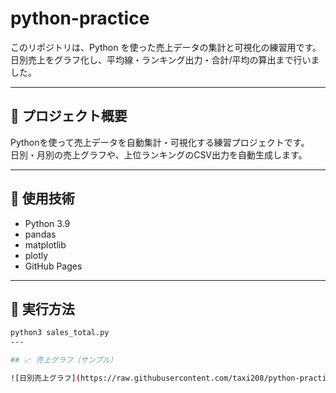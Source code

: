 # python-practice

このリポジトリは、Python を使った売上データの集計と可視化の練習用です。  
日別売上をグラフ化し、平均線・ランキング出力・合計/平均の算出まで行いました。

---

## 🧩 プロジェクト概要

Pythonを使って売上データを自動集計・可視化する練習プロジェクトです。  
日別・月別の売上グラフや、上位ランキングのCSV出力を自動生成します。

---

## 🧰 使用技術
- Python 3.9
- pandas
- matplotlib
- plotly
- GitHub Pages

---

## 🚀 実行方法

```bash
python3 sales_total.py
---

## 📈 売上グラフ（サンプル）

![日別売上グラフ](https://raw.githubusercontent.com/taxi208/python-practice/main/outputs/sales_chart.png)




